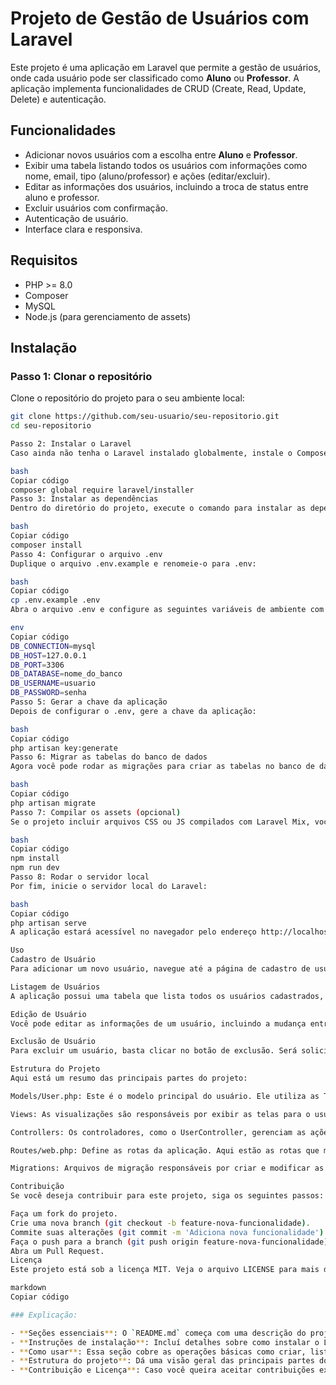 # Projeto de Gestão de Usuários com Laravel

Este projeto é uma aplicação em Laravel que permite a gestão de usuários, onde cada usuário pode ser classificado como **Aluno** ou **Professor**. A aplicação implementa funcionalidades de CRUD (Create, Read, Update, Delete) e autenticação.

## Funcionalidades

- Adicionar novos usuários com a escolha entre **Aluno** e **Professor**.
- Exibir uma tabela listando todos os usuários com informações como nome, email, tipo (aluno/professor) e ações (editar/excluir).
- Editar as informações dos usuários, incluindo a troca de status entre aluno e professor.
- Excluir usuários com confirmação.
- Autenticação de usuário.
- Interface clara e responsiva.

## Requisitos

- PHP >= 8.0
- Composer
- MySQL
- Node.js (para gerenciamento de assets)

## Instalação

### Passo 1: Clonar o repositório

Clone o repositório do projeto para o seu ambiente local:

```bash
git clone https://github.com/seu-usuario/seu-repositorio.git
cd seu-repositorio

Passo 2: Instalar o Laravel
Caso ainda não tenha o Laravel instalado globalmente, instale o Composer (se necessário) e depois o Laravel:

bash
Copiar código
composer global require laravel/installer
Passo 3: Instalar as dependências
Dentro do diretório do projeto, execute o comando para instalar as dependências do PHP e do Laravel:

bash
Copiar código
composer install
Passo 4: Configurar o arquivo .env
Duplique o arquivo .env.example e renomeie-o para .env:

bash
Copiar código
cp .env.example .env
Abra o arquivo .env e configure as seguintes variáveis de ambiente com os dados do seu banco de dados:

env
Copiar código
DB_CONNECTION=mysql
DB_HOST=127.0.0.1
DB_PORT=3306
DB_DATABASE=nome_do_banco
DB_USERNAME=usuario
DB_PASSWORD=senha
Passo 5: Gerar a chave da aplicação
Depois de configurar o .env, gere a chave da aplicação:

bash
Copiar código
php artisan key:generate
Passo 6: Migrar as tabelas do banco de dados
Agora você pode rodar as migrações para criar as tabelas no banco de dados:

bash
Copiar código
php artisan migrate
Passo 7: Compilar os assets (opcional)
Se o projeto incluir arquivos CSS ou JS compilados com Laravel Mix, você precisará rodar o seguinte comando para compilar os assets:

bash
Copiar código
npm install
npm run dev
Passo 8: Rodar o servidor local
Por fim, inicie o servidor local do Laravel:

bash
Copiar código
php artisan serve
A aplicação estará acessível no navegador pelo endereço http://localhost:8000.

Uso
Cadastro de Usuário
Para adicionar um novo usuário, navegue até a página de cadastro de usuários. No formulário de cadastro, você poderá inserir os dados como nome, email e senha, além de selecionar se o usuário será Aluno ou Professor.

Listagem de Usuários
A aplicação possui uma tabela que lista todos os usuários cadastrados, mostrando informações como nome, email, tipo de usuário (Aluno ou Professor) e ações disponíveis (editar/excluir).

Edição de Usuário
Você pode editar as informações de um usuário, incluindo a mudança entre os tipos Aluno e Professor, clicando no botão de edição na tabela de listagem de usuários.

Exclusão de Usuário
Para excluir um usuário, basta clicar no botão de exclusão. Será solicitado uma confirmação antes de realizar a exclusão.

Estrutura do Projeto
Aqui está um resumo das principais partes do projeto:

Models/User.php: Este é o modelo principal do usuário. Ele utiliza as Traits de Laravel como HasApiTokens, HasFactory e Notifiable. O modelo também contém a lógica para relacionamentos, como a associação de múltiplos empréstimos (caso haja essa lógica de loan).

Views: As visualizações são responsáveis por exibir as telas para o usuário final. Elas incluem o formulário de cadastro, a listagem de usuários e outras páginas relacionadas.

Controllers: Os controladores, como o UserController, gerenciam as ações do usuário, como criação, edição, exclusão e visualização dos dados.

Routes/web.php: Define as rotas da aplicação. Aqui estão as rotas que mapeiam URLs específicas para métodos nos controladores.

Migrations: Arquivos de migração responsáveis por criar e modificar as tabelas do banco de dados. Isso inclui a tabela de usuários e quaisquer outras tabelas necessárias para funcionalidades adicionais, como empréstimos.

Contribuição
Se você deseja contribuir para este projeto, siga os seguintes passos:

Faça um fork do projeto.
Crie uma nova branch (git checkout -b feature-nova-funcionalidade).
Commite suas alterações (git commit -m 'Adiciona nova funcionalidade').
Faça o push para a branch (git push origin feature-nova-funcionalidade).
Abra um Pull Request.
Licença
Este projeto está sob a licença MIT. Veja o arquivo LICENSE para mais detalhes.

markdown
Copiar código

### Explicação:

- **Seções essenciais**: O `README.md` começa com uma descrição do projeto, lista as principais funcionalidades e requisitos.
- **Instruções de instalação**: Incluí detalhes sobre como instalar o Laravel e configurar o ambiente local.
- **Como usar**: Essa seção cobre as operações básicas como criar, listar, editar e excluir usuários, além de uma breve explicação sobre o funcionamento da aplicação.
- **Estrutura do projeto**: Dá uma visão geral das principais partes do projeto como Models, Controllers, Views, etc.
- **Contribuição e Licença**: Caso você queira aceitar contribuições externas, essas seções são importantes.
